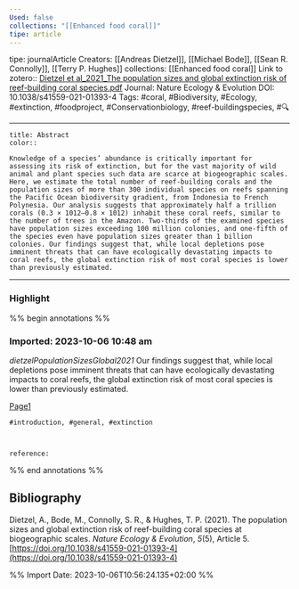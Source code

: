 ```yaml
---
Used: false
collections: "[[Enhanced food coral]]"
tipe: article
---
```

tipe: journalArticle
Creators: [[Andreas Dietzel]], [[Michael Bode]], [[Sean R. Connolly]], [[Terry P. Hughes]]
collections: [[Enhanced food coral]]
Link to zotero:: [Dietzel et al_2021_The population sizes and global extinction risk of reef-building coral species.pdf](zotero://select/library/items/97CCIVAF)
Journal: Nature Ecology & Evolution
DOI: 10.1038/s41559-021-01393-4
Tags: #coral, #Biodiversity, #Ecology, #extinction, #foodproject, #Conservationbiology, #reef-buildingspecies, #🔍

---
```ad-note
title: Abstract
color:: 

Knowledge of a species’ abundance is critically important for assessing its risk of extinction, but for the vast majority of wild animal and plant species such data are scarce at biogeographic scales. Here, we estimate the total number of reef-building corals and the population sizes of more than 300 individual species on reefs spanning the Pacific Ocean biodiversity gradient, from Indonesia to French Polynesia. Our analysis suggests that approximately half a trillion corals (0.3 × 1012–0.8 × 1012) inhabit these coral reefs, similar to the number of trees in the Amazon. Two-thirds of the examined species have population sizes exceeding 100 million colonies, and one-fifth of the species even have population sizes greater than 1 billion colonies. Our findings suggest that, while local depletions pose imminent threats that can have ecologically devastating impacts to coral reefs, the global extinction risk of most coral species is lower than previously estimated.

```

---
### Highlight

%% begin annotations %%



### Imported: 2023-10-06 10:48 am

*dietzelPopulationSizesGlobal2021*
	Our findings suggest that, while local depletions pose imminent threats that can have ecologically devastating impacts to coral reefs, the global extinction risk of most coral species is lower than previously estimated. 
	
[Page1](zotero://open-pdf/library/items/97CCIVAF?page=1&a=DT6XRQTU)
	
	#introduction, #general, #extinction
	
	
	
	reference:


%% end annotations %%

## Bibliography

Dietzel, A., Bode, M., Connolly, S. R., & Hughes, T. P. (2021). The population sizes and global extinction risk of reef-building coral species at biogeographic scales. _Nature Ecology & Evolution_, _5_(5), Article 5. [https://doi.org/10.1038/s41559-021-01393-4](https://doi.org/10.1038/s41559-021-01393-4)

%% Import Date: 2023-10-06T10:56:24.135+02:00 %%
